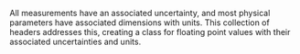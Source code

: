 All measurements have an associated uncertainty, and most physical parameters have associated dimensions with units.  This collection of headers addresses this, creating a class for floating point values with their associated uncertainties and units.
